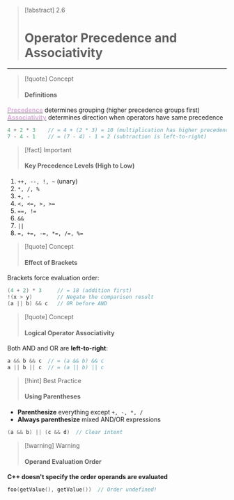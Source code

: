 > [!abstract] 2.6
> 
> # Operator Precedence and Associativity

---
> [!quote] Concept
> 
> #### Definitions

<u><strong style="color:#dab1da">Precedence</strong></u> determines grouping (higher precedence groups first) <u><strong style="color:#dab1da">Associativity</strong></u> determines direction when operators have same precedence

```cpp
4 + 2 * 3    // = 4 + (2 * 3) = 10 (multiplication has higher precedence)
7 - 4 - 1    // = (7 - 4) - 1 = 2 (subtraction is left-to-right)
```

> [!fact] Important
> 
> #### Key Precedence Levels (High to Low)

1. `++, --, !, ~` (unary)
2. `*, /, %`
3. `+, -`
4. `<, <=, >, >=`
5. `==, !=`
6. `&&`
7. `||`
8. `=, +=, -=, *=, /=, %=`

> [!quote] Concept
> 
> #### Effect of Brackets

Brackets force evaluation order:

```cpp
(4 + 2) * 3     // = 18 (addition first)
!(x > y)        // Negate the comparison result
(a || b) && c   // OR before AND
```

> [!quote] Concept
> 
> #### Logical Operator Associativity

Both AND and OR are **left-to-right**:

```cpp
a && b && c  // = (a && b) && c
a || b || c  // = (a || b) || c
```

> [!hint] Best Practice
> 
> #### Using Parentheses

- **Parenthesize** everything except `+, -, *, /`
- **Always parenthesize** mixed AND/OR expressions

```cpp
(a && b) || (c && d)  // Clear intent
```

> [!warning] Warning
> 
> #### Operand Evaluation Order

**C++ doesn't specify the order operands are evaluated**

```cpp
foo(getValue(), getValue())  // Order undefined!
```